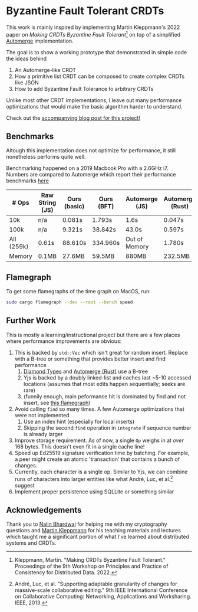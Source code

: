 # Byzantine Fault Tolerant CRDTs

This work is mainly inspired by implementing Martin Kleppmann's 2022 paper on *Making CRDTs Byzantine Fault Tolerant*[^2] 
on top of a simplified [Automerge](https://automerge.org/) implementation.

The goal is to show a working prototype that demonstrated in simple code the ideas behind
1. An Automerge-like CRDT
2. How a primitive list CRDT can be composed to create complex CRDTs like JSON
2. How to add Byzantine Fault Tolerance to arbitrary CRDTs

Unlike most other CRDT implementations, I leave out many performance optimizations that would make the basic algorithm harder to understand.

Check out the [accompanying blog post for this project!](https://jzhao.xyz/posts/bft-json-crdt)

## Benchmarks
Altough this implementation does not optimize for performance, it still nonetheless performs quite well.

Benchmarking happened on a 2019 Macbook Pro with a 2.6GHz i7.
Numbers are compared to Automerge which report their performance benchmarks [here](https://github.com/automerge/automerge-perf)

| # Ops | Raw String (JS) | Ours (basic) | Ours (BFT) | Automerge (JS) | Automerge (Rust) |
|--|--|--|--|--|--|
|10k       | n/a     | 0.081s   | 1.793s   | 1.6s         | 0.047s  |
|100k      | n/a     | 9.321s   | 38.842s  | 43.0s        | 0.597s  |
|All (259k)| 0.61s   | 88.610s  | 334.960s | Out of Memory| 1.780s  |
|Memory    | 0.1MB   | 27.6MB   | 59.5MB   | 880MB        | 232.5MB |

## Flamegraph
To get some flamegraphs of the time graph on MacOS, run:

```bash
sudo cargo flamegraph --dev --root --bench speed
```

## Further Work 
This is mostly a learning/instructional project but there are a few places where performance improvements are obvious:

1. This is backed by `std::Vec` which isn't great for random insert. Replace with a B-tree or something that provides better insert and find performance
    1. [Diamond Types](https://github.com/josephg/diamond-types) and [Automerge (Rust)](https://github.com/automerge/automerge-rs) use a B-tree
    2. Yjs is backed by a doubly linked-list and caches last ~5-10 accessed locations (assumes that most edits happen sequentially; seeks are rare)
    3. (funnily enough, main peformance hit is dominated by find and not insert, see [this flamegraph](./flamegraphs/flamegraph_unoptimized.svg))
2. Avoid calling `find` so many times. A few Automerge optimizations that were not implemented
    1. Use an index hint (especially for local inserts)
    2. Skipping the second `find` operation in `integrate` if sequence number is already larger
3. Improve storage requirement. As of now, a single `Op` weighs in at *over* 168 bytes. This doesn't even fit in a single cache line!
4. Speed up Ed25519 signature verification time by batching. For example, a peer might create an atomic 'transaction' that contains a bunch of changes.
5. Currently, each character is a single op. Similar to Yjs, we can combine runs of characters into larger entities like what André, Luc, et al.[^1] suggest
6. Implement proper persistence using SQLLite or something similar

[^1]: André, Luc, et al. "Supporting adaptable granularity of changes for massive-scale collaborative editing." 9th IEEE International Conference on Collaborative Computing: Networking, Applications and Worksharing. IEEE, 2013. 
[^2]: Kleppmann, Martin. "Making CRDTs Byzantine Fault Tolerant." Proceedings of the 9th Workshop on Principles and Practice of Consistency for Distributed Data. 2022.

## Acknowledgements
Thank you to [Nalin Bhardwaj](https://nibnalin.me/) for helping me with my cryptography questions and [Martin Kleppmann](https://martin.kleppmann.com/)
for his teaching materials and lectures which taught me a significant portion of what I've learned about distributed systems and CRDTs.
